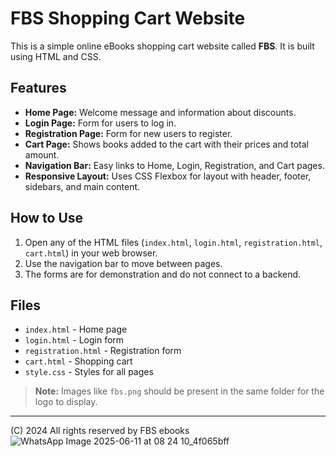 # FBS Shopping Cart Website

This is a simple online eBooks shopping cart website called **FBS**. It is built using HTML and CSS.

## Features

- **Home Page:** Welcome message and information about discounts.
- **Login Page:** Form for users to log in.
- **Registration Page:** Form for new users to register.
- **Cart Page:** Shows books added to the cart with their prices and total amount.
- **Navigation Bar:** Easy links to Home, Login, Registration, and Cart pages.
- **Responsive Layout:** Uses CSS Flexbox for layout with header, footer, sidebars, and main content.

## How to Use

1. Open any of the HTML files (`index.html`, `login.html`, `registration.html`, `cart.html`) in your web browser.
2. Use the navigation bar to move between pages.
3. The forms are for demonstration and do not connect to a backend.

## Files

- `index.html` - Home page
- `login.html` - Login form
- `registration.html` - Registration form
- `cart.html` - Shopping cart
- `style.css` - Styles for all pages

> **Note:** Images like `fbs.png` should be present in the same folder for the logo to display.

---

(C) 2024 All rights reserved by FBS ebooks
![WhatsApp Image 2025-06-11 at 08 24 10_4f065bff](https://github.com/user-attachments/assets/22b418c8-de5a-4aea-a47b-51b0dff2e4f3)

